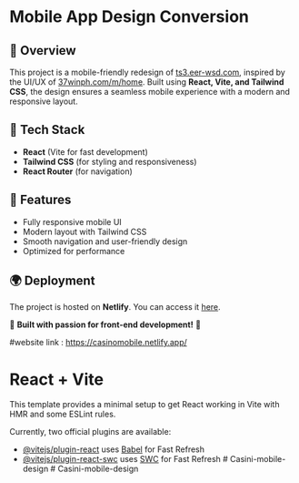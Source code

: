 # Mobile App Design Conversion

## 📌 Overview
This project is a mobile-friendly redesign of [ts3.eer-wsd.com](http://ts3.eer-wsd.com), inspired by the UI/UX of [37winph.com/m/home](https://www.37winph.com/m/home). Built using **React, Vite, and Tailwind CSS**, the design ensures a seamless mobile experience with a modern and responsive layout.

## 🚀 Tech Stack
- **React** (Vite for fast development)  
- **Tailwind CSS** (for styling and responsiveness)  
- **React Router** (for navigation)  

## 🎨 Features
- Fully responsive mobile UI  
- Modern layout with Tailwind CSS  
- Smooth navigation and user-friendly design  
- Optimized for performance  

## 🌍 Deployment
The project is hosted on **Netlify**. You can access it [here](https://casinomobile.netlify.app/).




🔹 **Built with passion for front-end development!** 🚀  



#website link :  https://casinomobile.netlify.app/







# React + Vite

This template provides a minimal setup to get React working in Vite with HMR and some ESLint rules.

Currently, two official plugins are available:

- [@vitejs/plugin-react](https://github.com/vitejs/vite-plugin-react/blob/main/packages/plugin-react/README.md) uses [Babel](https://babeljs.io/) for Fast Refresh
- [@vitejs/plugin-react-swc](https://github.com/vitejs/vite-plugin-react-swc) uses [SWC](https://swc.rs/) for Fast Refresh
#   C a s i n i - m o b i l e - d e s i g n 
 
 #   C a s i n i - m o b i l e - d e s i g n 
 
 
